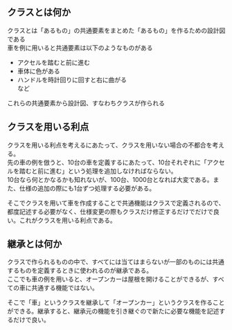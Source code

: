 ## クラスとは何か
クラスとは「あるもの」の共通要素をまとめた「あるもの」を作るための設計図である  
車を例に用いると共通要素は以下のようなものがある
- アクセルを踏むと前に進む  
- 車体に色がある  
- ハンドルを時計回りに回すと右に曲がる  
  など

これらの共通要素から設計図、すなわちクラスが作られる

## クラスを用いる利点
クラスを用いる利点を考えるにあたって、クラスを用いない場合の不都合を考える。  
先の車の例を倣うと、10台の車を定義するにあたって、10台それぞれに「アクセルを踏むと前に進む」という処理を追加しなければならない。  
10台なら何とかなるかも知れないが、100台、1000台となれば大変である。また、仕様の追加の際にも1台ずつ処理する必要がある。

そこでクラスを用いて車を作成することで共通機能はクラスで定義されるので、都度記述する必要がなく、仕様変更の際もクラスだけ修正するだけでだけで良い。これがクラスを用いる利点である。
## 継承とは何か
クラスで作られるものの中で、すべてには当てはまらないが一部のものには共通するものを定義するときに使われるのが継承である。  
ここでも車の例を用いると、オープンカーは屋根を開けることができるが、すべての車に共通する機能ではない。  

そこで「車」というクラスを継承して「オープンカー」というクラスを作ることができる。継承すると、継承元の機能を引き継ぐので新たに必要な機能を記述するだけで良い。